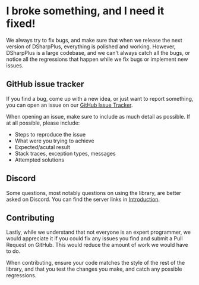 # I broke something, and I need it fixed!

We always try to fix bugs, and make sure that when we release the next version of DSharpPlus, everything is polished and 
working. However, DSharpPlus is a large codebase, and we can't always catch all the bugs, or notice all the regressions 
that happen while we fix bugs or implement new issues.

## GitHub issue tracker

If you find a bug, come up with a new idea, or just want to report something, you can open an issue on our 
[GitHub Issue Tracker](https://github.com/NaamloosDT/DSharpPlus/issues "DSharpPlus issues on GitHub").

When opening an issue, make sure to include as much detail as possible. If at all possible, please include:

* Steps to reproduce the issue
* What were you trying to achieve
* Expected/acutal result
* Stack traces, exception types, messages
* Attempted solutions

## Discord 

Some questions, most notably questions on using the library, are better asked on Discord. You can find the server links in 
[Introduction](/articles/intro.html).

## Contributing

Lastly, while we understand that not everyone is an expert programmer, we would appreciate it if you could fix any issues you 
find and submit a Pull Request on GitHub. This would reduce the amount of work we would have to do.

When contributing, ensure your code matches the style of the rest of the library, and that you test the changes you make, and 
catch any possible regressions.